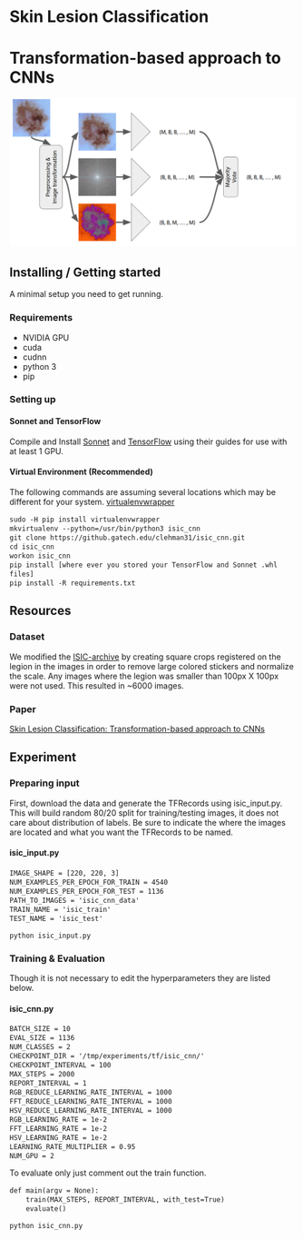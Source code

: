 # Skin Lesion Classification 
# Transformation-based approach to CNNs

<p align="center">
<img src=".images/flow.png">
</p>

## Installing / Getting started
A minimal setup you need to get running.

### Requirements
- NVIDIA GPU 
- cuda 
- cudnn
- python 3
- pip

### Setting up

#### Sonnet and TensorFlow
Compile and Install [Sonnet](https://github.com/deepmind/sonnet/#installation-instructions) and [TensorFlow](https://www.tensorflow.org/install/) using their guides for use with at least 1 GPU.

#### Virtual Environment (Recommended)
The following commands are assuming several locations which may be different for your system.
[virtualenvwrapper](http://virtualenvwrapper.readthedocs.io/en/latest/index.html)

```shell
sudo -H pip install virtualenvwrapper
mkvirtualenv --python=/usr/bin/python3 isic_cnn
git clone https://github.gatech.edu/clehman31/isic_cnn.git
cd isic_cnn
workon isic_cnn
pip install [where ever you stored your TensorFlow and Sonnet .whl files]
pip install -R requirements.txt
``` 

## Resources

### Dataset
We modified the [ISIC-archive](https://isic-archive.com/) by creating square crops registered on the legion in the images in order to remove large colored stickers and normalize the scale. Any images where the legion was smaller than 100px X 100px were not used. This resulted in ~6000 images.

### Paper

[Skin Lesion Classification: Transformation-based approach to CNNs](http://ghassanalregib.com/)

## Experiment 

### Preparing input
First, download the data and generate the TFRecords using isic_input.py.  This will build random 80/20 split for training/testing images, it does not care about distribution of labels. Be sure to indicate the where the images are located and what you want the TFRecords to be named.

#### isic_input.py

```python3
IMAGE_SHAPE = [220, 220, 3]
NUM_EXAMPLES_PER_EPOCH_FOR_TRAIN = 4540
NUM_EXAMPLES_PER_EPOCH_FOR_TEST = 1136
PATH_TO_IMAGES = 'isic_cnn_data'
TRAIN_NAME = 'isic_train'
TEST_NAME = 'isic_test'
```

```shell
python isic_input.py
```


### Training & Evaluation
Though it is not necessary to edit the hyperparameters they are listed below.

#### isic_cnn.py

```python3
BATCH_SIZE = 10
EVAL_SIZE = 1136
NUM_CLASSES = 2
CHECKPOINT_DIR = '/tmp/experiments/tf/isic_cnn/'
CHECKPOINT_INTERVAL = 100
MAX_STEPS = 2000
REPORT_INTERVAL = 1
RGB_REDUCE_LEARNING_RATE_INTERVAL = 1000
FFT_REDUCE_LEARNING_RATE_INTERVAL = 1000
HSV_REDUCE_LEARNING_RATE_INTERVAL = 1000
RGB_LEARNING_RATE = 1e-2
FFT_LEARNING_RATE = 1e-2
HSV_LEARNING_RATE = 1e-2
LEARNING_RATE_MULTIPLIER = 0.95
NUM_GPU = 2
```

To evaluate only just comment out the train function.
```python3
def main(argv = None):
    train(MAX_STEPS, REPORT_INTERVAL, with_test=True)
    evaluate()
```

```shell
python isic_cnn.py
```




